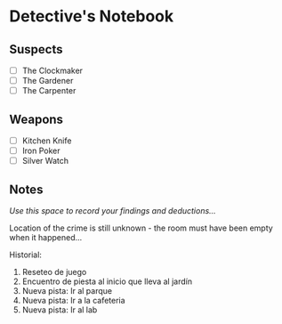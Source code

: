 # Detective's Notebook

## Suspects
- [ ] The Clockmaker
- [ ] The Gardener
- [ ] The Carpenter

## Weapons
- [ ] Kitchen Knife
- [ ] Iron Poker
- [ ] Silver Watch

## Notes
*Use this space to record your findings and deductions...*

Location of the crime is still unknown - the room must have been empty when it happened...

Historial:

1. Reseteo de juego
2. Encuentro de piesta al inicio que lleva al jardín
3. Nueva pista: Ir al parque
4. Nueva pista: Ir a la cafeteria
5. Nueva pista: Ir al lab